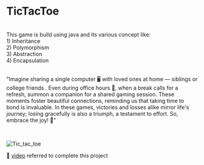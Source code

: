 <h1>TicTacToe</h1>
<br>
This game is build using java and its various concept like:<br>
1) Inheritance<br>
2) Polymorphism<br>
3) Abstraction<br>
4) Encapsulation<br>
<br>
<p>

"Imagine sharing a single computer 🖥️ with loved ones at home — siblings or college friends . Even during office hours 🏢, when a break calls for a refresh, summon a companion for a shared gaming session. These moments foster beautiful connections, reminding us that taking time to bond is invaluable. In these games, victories and losses alike mirror life's journey; losing gracefully is also a triumph, a testament to effort. So, embrace the joy! 🎉"
</p>

 <br>
 
![Tic_tac_toe](https://github.com/Satyapt001/Tic_tac_toe/assets/126075100/38a08abd-cd52-4e92-b56d-e112ff58812a)

🔗 [video](https://youtu.be/Jm8sgpb6NTY?si=vG0InhOtu_sLuQvN) referred to complete this project

